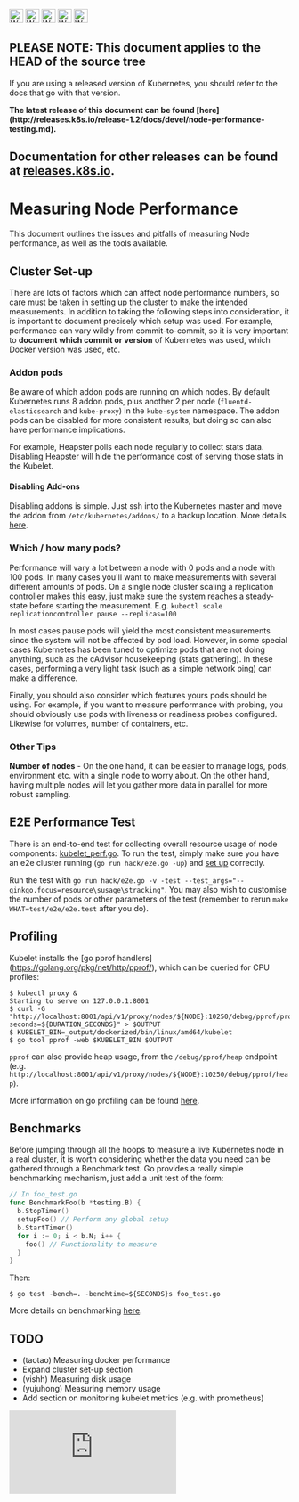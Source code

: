 <!-- BEGIN MUNGE: UNVERSIONED_WARNING -->

<!-- BEGIN STRIP_FOR_RELEASE -->

<img src="http://kubernetes.io/img/warning.png" alt="WARNING"
     width="25" height="25">
<img src="http://kubernetes.io/img/warning.png" alt="WARNING"
     width="25" height="25">
<img src="http://kubernetes.io/img/warning.png" alt="WARNING"
     width="25" height="25">
<img src="http://kubernetes.io/img/warning.png" alt="WARNING"
     width="25" height="25">
<img src="http://kubernetes.io/img/warning.png" alt="WARNING"
     width="25" height="25">

<h2>PLEASE NOTE: This document applies to the HEAD of the source tree</h2>

If you are using a released version of Kubernetes, you should
refer to the docs that go with that version.

<!-- TAG RELEASE_LINK, added by the munger automatically -->
<strong>
The latest release of this document can be found
[here](http://releases.k8s.io/release-1.2/docs/devel/node-performance-testing.md).

Documentation for other releases can be found at
[releases.k8s.io](http://releases.k8s.io).
</strong>
--

<!-- END STRIP_FOR_RELEASE -->

<!-- END MUNGE: UNVERSIONED_WARNING -->

# Measuring Node Performance

This document outlines the issues and pitfalls of measuring Node performance, as
well as the tools available.

## Cluster Set-up

There are lots of factors which can affect node performance numbers, so care
must be taken in setting up the cluster to make the intended measurements. In
addition to taking the following steps into consideration, it is important to
document precisely which setup was used. For example, performance can vary
wildly from commit-to-commit, so it is very important to **document which commit
or version** of Kubernetes was used, which Docker version was used, etc.

### Addon pods

Be aware of which addon pods are running on which nodes. By default Kubernetes
runs 8 addon pods, plus another 2 per node (`fluentd-elasticsearch` and
`kube-proxy`) in the `kube-system` namespace. The addon pods can be disabled for
more consistent results, but doing so can also have performance implications.

For example, Heapster polls each node regularly to collect stats data. Disabling
Heapster will hide the performance cost of serving those stats in the Kubelet.

#### Disabling Add-ons

Disabling addons is simple. Just ssh into the Kubernetes master and move the
addon from `/etc/kubernetes/addons/` to a backup location. More details
[here](../../cluster/addons/).

### Which / how many pods?

Performance will vary a lot between a node with 0 pods and a node with 100 pods.
In many cases you'll want to make measurements with several different amounts of
pods. On a single node cluster scaling a replication controller makes this easy,
just make sure the system reaches a steady-state before starting the
measurement. E.g. `kubectl scale replicationcontroller pause --replicas=100`

In most cases pause pods will yield the most consistent measurements since the
system will not be affected by pod load. However, in some special cases
Kubernetes has been tuned to optimize pods that are not doing anything, such as
the cAdvisor housekeeping (stats gathering). In these cases, performing a very
light task (such as a simple network ping) can make a difference.

Finally, you should also consider which features yours pods should be using. For
example, if you want to measure performance with probing, you should obviously
use pods with liveness or readiness probes configured. Likewise for volumes,
number of containers, etc.

### Other Tips

**Number of nodes** - On the one hand, it can be easier to manage logs, pods,
environment etc. with a single node to worry about. On the other hand, having
multiple nodes will let you gather more data in parallel for more robust
sampling.

## E2E Performance Test

There is an end-to-end test for collecting overall resource usage of node
components: [kubelet_perf.go](../../test/e2e/kubelet_perf.go). To
run the test, simply make sure you have an e2e cluster running (`go run
hack/e2e.go -up`) and [set up](#cluster-set-up) correctly.

Run the test with `go run hack/e2e.go -v -test
--test_args="--ginkgo.focus=resource\susage\stracking"`. You may also wish to
customise the number of pods or other parameters of the test (remember to rerun
`make WHAT=test/e2e/e2e.test` after you do).

## Profiling

Kubelet installs the [go pprof handlers]
(https://golang.org/pkg/net/http/pprof/), which can be queried for CPU profiles:

```console
$ kubectl proxy &
Starting to serve on 127.0.0.1:8001
$ curl -G "http://localhost:8001/api/v1/proxy/nodes/${NODE}:10250/debug/pprof/profile?seconds=${DURATION_SECONDS}" > $OUTPUT
$ KUBELET_BIN=_output/dockerized/bin/linux/amd64/kubelet
$ go tool pprof -web $KUBELET_BIN $OUTPUT
```

`pprof` can also provide heap usage, from the `/debug/pprof/heap` endpoint
(e.g. `http://localhost:8001/api/v1/proxy/nodes/${NODE}:10250/debug/pprof/heap`).

More information on go profiling can be found
[here](http://blog.golang.org/profiling-go-programs).

## Benchmarks

Before jumping through all the hoops to measure a live Kubernetes node in a real
cluster, it is worth considering whether the data you need can be gathered
through a Benchmark test. Go provides a really simple benchmarking mechanism,
just add a unit test of the form:

```go
// In foo_test.go
func BenchmarkFoo(b *testing.B) {
  b.StopTimer()
  setupFoo() // Perform any global setup
  b.StartTimer()
  for i := 0; i < b.N; i++ {
    foo() // Functionality to measure
  }
}
```

Then:

```console
$ go test -bench=. -benchtime=${SECONDS}s foo_test.go
```

More details on benchmarking [here](https://golang.org/pkg/testing/).

## TODO

- (taotao) Measuring docker performance
- Expand cluster set-up section
- (vishh) Measuring disk usage
- (yujuhong) Measuring memory usage
- Add section on monitoring kubelet metrics (e.g. with prometheus)



<!-- BEGIN MUNGE: GENERATED_ANALYTICS -->
[![Analytics](https://kubernetes-site.appspot.com/UA-36037335-10/GitHub/docs/devel/node-performance-testing.md?pixel)]()
<!-- END MUNGE: GENERATED_ANALYTICS -->
